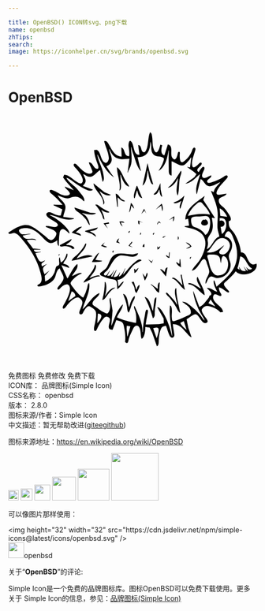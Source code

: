 ```yaml
---

title: OpenBSD() ICON转svg、png下载
name: openbsd
zhTips: 
search: 
image: https://iconhelper.cn/svg/brands/openbsd.svg

---
```


# OpenBSD  <small style="font-size: 60%;font-weight: 100"></small>

<div id="svg" class="svg-wrap">
<svg role="img" xmlns="http://www.w3.org/2000/svg" viewBox="0 0 24 24"><title>OpenBSD icon</title><path d="M13.695 1.653c-.202.47-.146 1.02-.293 1.509-.034.112-.146.452-.308.429-.333-.048-.16-.688-.545-.7l.12.934c-.577.073-.498-.829-.733-1.195-.27-.423-.335.192-.317.38.011.122.036.242.05.363.026.21.032.393.005.603-.552-.007-.35-.733-.754-.844l.03.874c-.612-.005-.89-.557-1.159-1.025-.112-.196-.261-.574-.53-.453.126.544.423 1.064.454 1.63.007.145-.13.516-.333.448-.469-.158-.406-1.008-.796-1.231-.08-.045-.204-.006-.29-.002 0 .45.198.996.356 1.418.034.09.129.41-.069.403-.353-.01-.441-.695-.8-.615.044.185.153.335.215.513.037.109.106.219.126.332.044.247-.269.267-.432.22-.384-.114-.66-.428-.935-.703-.076-.076-.277-.344-.404-.222-.141.135.136.373.215.464.234.271.488.589.6.935.049.148.058.36-.09.462-.146.1-.384-.083-.502-.16-.362-.239-.721-.654-1.176-.664l-.107.271.29.392.752.845-.875-.362c.035.229.583.506.475.742-.064.14-.38.142-.505.124-.446-.064-.762-.396-1.177-.515-.366-.105-.298.18-.09.343.072.057.141.117.211.177.125.108.245.219.362.336.183.183.343.378.513.573l-.875-.03v.06l.845.392-.151.603c-.244 0-.442-.067-.664-.163-.151-.066-.31-.175-.482-.163-.206.014-.328.202-.19.377.206.263.62.412.883.617.1.078.247.212.133.345-.225.264-.832-.074-1.128.013v.06c.275.161.839.253 1 .549.128.231-.232.756-.487.736-.227-.019-.436-.275-.603-.41-.401-.322-.83-.7-1.298-.923-.801-.38-1.597.226-2.232.622.081.256.402-.017.603.029.271.061.477.313.651.513.84.968 1.543 2.064 1.857 3.319.083.33.224.725-.023 1.021-.066.08-.165.09-.238.155-.055.05-.052.118.023.141.138.043.34-.021.475-.054.443-.107.949-.346 1.15-.78.125-.271.169-.797.48-.905.068.29.394.673.363.965-.029.259-.302.56-.461.751-.057.068-.193.217-.112.315.082.097.25-.112.3-.16.229-.216.73-.558.865-.062.118.432-.261 1.13-.45 1.509-.054.105-.297.435-.202.553.11.135.338-.218.387-.282.19-.249.856-.987 1.21-.722.431.324.282.555.119.994-.046.123-.216.433-.1.55.111.114.258.01.315-.098.104-.197.383-.78.661-.631.175.093.441.251.543.425.158.272.02.815-.022 1.111-.024.17-.207.702-.055.825.14.113.254-.228.296-.312.149-.295.32-.597.54-.845.08-.089.192-.237.327-.212.7.131-.015.829.273 1.185.058.072.215.067.3.083l.362-.935c.184.07.455.095.591.248.114.128.137.344.17.506.092.454.142.896.084 1.357.057.042.148.138.225.088.097-.062.11-.315.143-.42.106-.332.269-.65.42-.965.099-.207.37-.427.565-.142.2.292.12.804.246 1.138.32-.158.355-.825.362-1.147l.415.061.25.513.45 1.297c.234-.09.16-.538.187-.754.035-.293.103-.882.318-1.1.086-.087.258-.095.37-.137.129.312.199.666.354.965.06.116.198.242.337.17.133-.068.128-.224.111-.35-.042-.313-.113-.62-.138-.936.598-.042.95.441 1.325.845.145.155.271.362.485.422l-.31-.905-.172-.845c.217-.09.676-.534.905-.47.34.097.6 1.046 1.023.823.18-.095.088-.257.003-.383-.126-.188-.506-.639-.465-.874.03-.175.324-.379.494-.377.391.006 1.071.304 1.297.618l.272-.03c-.04-.54-.85-.787-.966-1.328a.404.404 0 01.004-.172c.086-.347.294-.195.51-.102.067.029.213.103.269.02.06-.091-.048-.212-.087-.289-.082-.156-.156-.337-.122-.513.282.074.455.242.694.4.056.038.18.131.251.08.075-.056-.036-.167-.071-.208-.106-.123-.432-.42-.4-.6.022-.122.227-.252.31-.335.276-.276.59-.556.815-.875h.03c.532.621 2.203.186 1.99-.754-.132.019-.256.123-.392.077-.594-.205-.45-1.157-1.116-1.163-.049-.62-.298-1.24-.599-1.78-.138-.247-.424-.473-.525-.725-.055-.14-.046-.36-.052-.512.349-.054.177-.407.05-.603-.142-.218-.292-.477-.475-.66-.226-.227-.562-.374-.533-.758.027-.357.642-.311.747-.633-.183.008-.363.053-.543.083-.449.075-.527-.076-.317-.475.183-.349.474-.613.73-.905.083-.093.336-.306.205-.441-.107-.112-.286.058-.377.119-.333.22-.705.384-1.086.502-.113.035-.448.166-.486-.035-.051-.272.463-.322.395-.628-.205.049-.61.374-.807.223-.238-.18.111-.643.149-.856.038-.216-.136-.224-.258-.09-.043.048-.081.1-.12.15-.07.087-.126.17-.17.271-.494-.288.44-.623.265-.89-.063-.095-.179 0-.235.05-.117.102-.558.61-.654.237-.106-.412.108-.908.22-1.297.028-.102.159-.376.032-.449-.185-.106-.266.253-.31.359a2.333 2.333 0 01-.615.839c-.086.077-.232.225-.36.19-.187-.051-.188-.57-.182-.728.003-.075.045-.205-.028-.26-.096-.071-.147.072-.16.14-.048.222-.186.856-.515.44-.298-.376.163-1.157-.444-1.315l-.332 1.056c-.398-.087-.31-.656-.211-.966l-.181-.06a3.303 3.303 0 01-.112.362c-.16.451-.375.539-.541.03-.127-.388-.082-.807-.145-1.207-.025-.159-.04-.32-.198-.392zm.03.905c.153.364-.008.82.237 1.176.25.364.716.168 1.02.397.108.081.022.256-.007.358-.1.347-.278.604-.465.905.655-.335.875-1.29.965-1.96h.03c-.026.596-.007 1.182 0 1.779.003.27-.037.582.272.633V4.46c.323.093.808.502 1.159.381.179-.061.342-.277.467-.411.094-.102.175-.212.244-.332h.03l-.12.965-.302-.06.663.473.261.226-.2.294-.875.636c.637-.094.958-.564 1.418-.935-.15.63-.491 1.262-.332 1.93h.03l.362-1.448c.274.13.37.476.633.633.383.228.919-.204 1.267-.331-.227.322-.57.548-.633.965l-.272-.12c.236.606.519 1.19.62 1.84.093.594-.024 1.183.016 1.78.02.275.133.517.179.784-.563.191-.666.98-1.207 1.236.043-.188.11-.377.11-.573 0-.14-.066-.282-.03-.422.073-.277.314-.508.412-.784.152-.43.05-.835-.009-1.267l.301.03-.758-1.177-.376-.573.139-.392c-.762.586-1.867 1.188-1.87 2.293l.271-.091.09.664-.422.06v.06c.353.1.722.149 1.056.306.244.114.514.265.682.479.56.71.112 1.818-.31 2.473-.213.33-.594.634-.734.996.382-.092.577-.457.792-.754.091-.127.17-.303.325-.362.24-.09.32.354.371.512.065.2.218.546.18.755-.071.401-.415.662-.34 1.116.166-.202.217-.604.482-.702.17-.062.347.095.513.12.36.053.73-.082.996-.326.285-.263.48-.686.408-1.083-.043-.24-.177-.476-.16-.724.012-.2.148-.362.22-.543.173-.427.152-.912-.257-1.189a.86.86 0 00-.362-.138c.033-.222.264-.706.53-.418.188.202.29.558.396.81.389.918.392 2.006-.163 2.865-.394.61-1.02 1.11-1.548 1.6l-.21-.604h-.061c-.07.36.185.772.332 1.086-.33-.075-.645-.415-.996-.362.099.17.748.572.242.754.003.148-.11.25-.2.362-.201.248-.454.618-.766.724l-.573-1.508h-.03c.084.661.314 1.305.61 1.9.154.307.403.611.506.935-.187-.159-.306-.413-.466-.603a6.313 6.313 0 00-.952-.892c-.227-.177-.45-.376-.754-.345.345.31.868.475.835 1.056-.01.165-.193.237-.322.296-.339.155-.67.322-1.026.438-.098.032-.279.12-.382.087-.11-.037-.097-.277-.109-.369-.037-.285.121-1.028-.172-1.146-.128 1.01.132 1.929.21 2.926h-.03c-.17-.737-.439-1.558-.838-2.202-.11-.177-.343-.597-.579-.543l.62 1.086.013.46-.452.08-1.297.033c.047-.373.13-.746.2-1.116.014-.081.074-.326-.078-.326-.14 0-.169.408-.189.507-.108.542-.204 1.106-.205 1.66h-.03c0-.913-.41-1.73-.784-2.535-.104.155.041.377.086.543.099.371.113.737.065 1.116-.612-.118-1.275-.278-1.84-.543.149-.357.576-.889.573-1.267-.554.556-.804 1.335-1.086 2.052h-.03l.12-1.448-.21-1.237c-.132.133-.06.399-.04.573.033.275.015.688-.188.9-.112.117-.226.014-.346-.034-.335-.136-.582-.36-.875-.564-.104-.072-.293-.15-.28-.302.032-.433.656-.638.672-1.026-.72.31-1.062 1.088-1.629 1.57.186-.785.782-1.703.634-2.535-.152.084-.145.295-.185.453a4.324 4.324 0 01-.388.965c-.4-.231-.72-.623-.983-.996-.073-.102-.233-.26-.235-.392-.002-.128.145-.274.225-.362.244-.265.54-.465.872-.603-.237-.147-.706.2-.965.272.175-.37.65-.732.513-1.177-.393.307-.66.97-.935 1.388h-.03l-.574-1.267.754.271c.023-.27-.36-.373-.573-.422.126-.328.476-.578.392-.965h-.06c-.087.28-.269.759-.573.844l-.09-.482h-.03c-.119.253.029.447-.04.687-.037.125-.217.106-.28.222-.085.158-.092.37-.164.539-.172.407-.5.706-.904.874l-.037-.54.459-.515-.483.361c-.062-.161-.203-.465-.12-.633.073-.145.254-.24.362-.362l-.483.241c-.163-.422.135-.3.302-.603-.122.07-.325.2-.471.133-.187-.085-.384-.64-.464-.827l.512-.09v-.03c-.242.03-.626.12-.663-.211h.633v-.03l-.712-.08-.194-.252-.421-.543c.251-.075.683-.075.935 0-.368-.387-1.024.182-1.327-.453l.754-.15v-.03c-.234 0-.67.135-.874.028-.054-.028-.094-.075-.134-.12-.388-.438.48-.478.766-.44.55.076.975.452 1.358.833.194.193.473.538.754.595.278.055.51-.122.724-.263 0 .212-.022.422.15.573 0-.416.005-.857.07-1.267.023-.152.083-.352.263-.38.225-.034.531.309.693.44.002-.234-.175-.432-.319-.603-.396-.47-1.025-.914-1.58-1.177v-.03c.823.142 1.442.625 2.322.392v-.06l-1.026-.15c.043-.321.276-.734.203-1.057-.1-.44-.568-.644-.746-1.025.306.118.63.29.966.297.188.005.336-.098.512-.14.485-.113.766.123 1.086.446.088-.305-.15-.559-.334-.784-.186-.229-.35-.46-.57-.659-.267-.24-.662-.52-.815-.85.25.049.49.256.694.402.359.255.715.503 1.116.691.211.1.578.265.754.054l-.965-.362c.07-.101.17-.188.221-.302.138-.307-.104-.568-.191-.844.185.068.345.227.543.26.464.078.734-.47 1.086-.653L9.11 6.45c.201-.168.112-.494.078-.724-.099-.664-.493-1.251-.59-1.9h.03c.381.816.835 1.696 1.598 2.201l-.277-.363-.477-.723c.095-.037.188-.077.269-.142.528-.423.078-1.012.002-1.517h.03c.065.155.14.314.235.453.441.638 1.023.536 1.696.482l-.18 1.328h.03c.089-.283.258-.516.318-.815.11-.544-.006-1.084-.017-1.629h.03c.048.322.179.63.282.936.162.482.293 1.01.653 1.387l-.331-1.357c.958-.001 1.219-.647 1.236-1.509zm-.271 2.082l-.483 2.172c.372-.227.45-1.053.483-1.448h.03c.065.348.096.696.238 1.025.056.13.117.305.275.302l-.386-1.357zm-2.956.392c.006.771.387 1.473.24 2.262.146-.088.15-.295.152-.452.004-.365-.06-.723-.06-1.086h.03c.105.364.39 1.09.814 1.146-.05-.196-.211-.344-.319-.513-.238-.374-.472-1.13-.857-1.357zm6.184.332c-.336.526-.736 1.245-1.237 1.629v.03c.38-.068.791-.549.905-.905h.03c-.005.536-.251 1.105-.03 1.629h.03c.16-.543.077-1.184.215-1.75.043-.177.203-.473.087-.633zM14.69 6.57c-.178.402-.265.775-.634 1.056v.06c.265.07.45-.262.513-.482h.03c.026.203.05.624.272.694l-.149-.694zm-6.456.03c.065.743 1.063 1.244.935 2.052.16-.094.119-.269.065-.423-.112-.317-.298-.596-.427-.905.289.264.716.562 1.117.393l-.633-.263zm4.163.242c-.091.3-.347.886-.241 1.176h.06l.211-.724h.03c.075.273.153.687.483.724l-.483-1.176zm-2.021.754l.15 1.267h.061l-.03-.905c.197.137.463.474.724.362-.1-.11-.247-.129-.362-.222-.187-.151-.286-.482-.543-.502zm6.636.18c-.318.32-.584.539-1.025.664v.061c.261.075.514-.07.724-.211-.035.177-.26.64-.09.754l.289-.875zm1.539.624c.138.01.242.186.323.282.239.279.508.575.612.935-.697-.144-1.452-.045-2.142.12.154-.405.446-.834.785-1.1.115-.092.258-.25.422-.237zm-6.697.07l-.181.936c.151-.115.187-.481.211-.664l.272.302a1.058 1.058 0 00-.302-.573zm2.956.091l-.573.573.543-.392.09.543c.106-.154.05-.578-.06-.724zm-6.334.078a.252.252 0 00-.06.013v.03c.253.256.463.61.621.935.088.179.063.376.253.483-.015-.353-.166-.62-.302-.935.214.124.5.31.754.24v-.06c-.342-.152-.607-.281-.905-.518-.11-.088-.224-.2-.361-.188zm-2.082.284c.029.255.237.35.422.49a3.5 3.5 0 01.687.657c.127.166.205.452.37.573-.036-.444-.298-.966-.725-1.147v-.03c.434.084.867.246 1.297.06v-.06l-.513-.02zm14.027.09c.296.115.613.522.724.815l-.664-.09zm-7.3.03l-.271.514.301-.332.181.302zm5.95.712a.536.536 0 01.172.031c.365.143.267.9.19 1.188-.061.234-.17.495-.4.604-.167-.3-.415-.496-.724-.64-.154-.073-.41-.101-.517-.243-.103-.137-.208-.646-.068-.78.152-.147.57-.117.766-.117.163 0 .392-.051.581-.043zm-3.054.013l-.513.392.453-.241-.06.362c.128-.09.175-.371.12-.513zm4.404.18c.136.011.37-.002.47.1.331.34.145 1.25-.259 1.44l-.12-.695c.032.002.062 0 .09-.003v.003h.09l-.04-.013c.356-.085.295-.577-.051-.59l-.09-.03.049.032-.018.001v-.003h-.06l.01.011c-.023.005-.046.01-.071.02zm-1.538.122c-.062.063-.152.11-.198.187-.318.545.886.559.546-.03-.039-.068-.108-.111-.167-.157l-.121.06h-.06zm-6.335.12c0 .154-.03.31.12.392v-.301l.363.12zm-1.676.086c-.046.002-.092.005-.134.005.053.194.137.36.302.482l-.181-.392.362.03c-.07-.127-.211-.131-.349-.125zm3.685.011c-.09.01-.168.168-.169.325l.15-.271.182.12c-.05-.132-.109-.18-.163-.174zm-4.845.084l-.513.09.423.513-.241-.422.361-.06zm-2.655.42c-.307.013-.66.365-.904.515v.06l.875.302c-.018-.229-.315-.297-.513-.331l.603-.544a.386.386 0 00-.06-.002zm1.6.063l-1.237.332v.06l.663.238.393.275c-.043-.32-.383-.375-.604-.543.28-.053.66-.058.785-.362zm3.107.332c-.129.02-.23.12-.091.21zm.995.18l-.03.212c.094-.056.11-.105.09-.211zm1.357 0c-.117.035-.214.118-.09.212zm1.117.302l-.302.09v.121zm1.146.03v.362c.113-.11.113-.25 0-.362zm4.272.179c.425.004.846.395.75.847-.062.29-.242.605-.528.718-.149.06-.486.04-.498-.175-.01-.2.388-.478.468-.694-.558.427-.9.79-1.659.694v-.03c.447-.331.634-.895 1.059-1.224a.645.645 0 01.408-.136zm-9.943.032c-.146.076-.235.236-.272.393l.362.09-.2-.193zm-4.585.061l-1.147.603c.04.225.262.104.423.093.23-.015.657.06.784.27l.211-.03c-.054-.342-.546-.342-.814-.363.197-.2.48-.259.543-.573zm5.822.241l-.332.423.422.15-.302-.18c.063-.132.31-.247.212-.393zm-2.625.09l-.362.333c.142.047.468.233.573.09l-.392-.15zm7.813 0l.422.333v.06l-.392.211a.938.938 0 00.543-.211.883.883 0 00-.573-.392zm-9.683.121c-.183.41-.464.743-.784 1.056-.184.179-.471.346-.543.603L7.45 13.8l.694-.14c-.414-.296-1.14.033-1.539.21.275-.55.813-.769.935-1.418l-.03-.03zm5.701.03c-.13.043-.146.149-.18.272l.18.03zm1.237.212l.03.332a.503.503 0 00.272-.332l-.212.15zm-4.193.422c-.13.038-.2.131-.06.211zm5.34.181l-.031.422-.271-.18c.028.182.156.27.332.3l.03-.542zm-6.758.03c-.22.069-.596.692-.694.905.2-.008.895.018.996-.12l-.664-.091zm3.7.059c-.166.01-.327.105-.502.105-.507 0-1.34-.252-1.775.092-.396.314-.42.734-.669 1.132-.121.194-.336.325-.512.465-.065.052-.184.127-.159.227.03.122.238.187.34.233.228.105.477.187.724.238.131.027.328.022.44.103.204.148.135.653.163.876.227-.13.524-.52.633-.755-.241.073-.347.31-.513.483l-.09-.633c.705-.062 1.015-.833 1.43-1.296.253-.282.57-.405.893-.575-.19-.227-.455.013-.634.15-.479.37-.755.816-1.176 1.238l.241-.633h-.03c-.131.314-.288.65-.603.814l.12-.422h-.03c-.127.303-.27.452-.603.452l.301-.694h-.03l-.392.664-.12-.03.301-.573h-.03c-.152.244-.313.59-.633.512l.27-.512c-.15.118-.216.4-.394.471-.081.032-.235-.027-.202-.135.042-.14.272-.278.363-.397.31-.405.56-1.067 1.018-1.316.376-.205.947.054 1.358.05.235-.004.503-.084.573-.333a.427.427 0 00-.072-.001zm-7.591.092l-.03.181.12-.181zm14.875.029c.228.004.48.037.61.214.133.18.101.427.17.632.052-.216.046-1.024.477-.57.349.367.256 1.162-.087 1.502-.216.213-.735.343-.992.144-.393-.303-.494-.926-.608-1.378-.027-.109-.154-.36-.084-.461.058-.086.209-.08.3-.082.065 0 .138-.002.214-.001zm2.65.182c.569.103.615.907 1.117 1.147v.06c-.285.143-.38-.002-.573-.211l.211.392c-.233-.036-.283-.262-.422-.423l.21.453c-.346 0-.493-.057-.633-.392h-.03l.06.271-.214-.152.114-.39zm-4.735.03c-.123.036-.188.105-.09.212zm-4.163.242l.332.362.15-.362-.15.241zm3.047 0l-.03.452-.302-.18c-.017.198.288.424.453.512l-.06-.784zm-8.175.512c-.094.452-.417.859-.707 1.207-.138.166-.35.333-.41.543.5-.144 1.063-.652 1.6-.603-.138-.268-.783.103-1.026.15.196-.29.463-.542.59-.874.052-.14.086-.327-.047-.423zm6.998.272c-.23.036-.218.264-.271.452-.128-.127-.258-.303-.452-.271l.573.694zm-2.805.03l-.302.272-.03-.151h-.09l.03.392c.176-.03.358-.347.392-.513zm.815.483l-.151.392h-.03l-.242-.332.211.694h.03c.08-.202.365-.572.182-.754zm3.348.18l-.09.031.18.995c-.192-.168-.785-.942-1.025-.663.555.177.786.825 1.267 1.116l-.15-.573zm1.508.242c-.153.374.22.775.362 1.116-.392-.202-.74-.539-1.207-.543v.12c.672.06 1.03.747 1.569 1.057-.005-.563-.488-1.21-.664-1.75zm-6.123.453l-.212.03c.072.169.197.306.256.482.065.196.023.466.227.573.095-.212.327-.557.271-.784-.17.085-.252.268-.27.453h-.031zm-2.806.03c0 .592-.08 1.148-.241 1.72.21.007.32-.211.433-.363.225-.299.45-.628.804-.784v-.03c-.359-.047-.807.49-.935.784h-.03c.106-.41.2-.924.03-1.327zm5.31.03c-.244.093-.182.42-.182.633l-.693-.482c.038.123.136.16.228.245.18.167.337.557.586.6zm1.538.573c-.213.377.097 1.154.15 1.569h-.03c-.168-.355-.492-.649-.754-.935-.037-.04-.228-.301-.296-.192-.071.114.278.385.343.463.241.286.459.609.642.935.105.189.197.44.397.543-.15-.778-.39-1.586-.392-2.383zm-10.045.302c.223.066.35.219.362.452l-.694.483zm5.007.24l-.03.031c.147.405.293.742.364 1.177.034.202.013.465.179.603.17-.322.23-.695.385-1.026.09-.19.234-.356.188-.573-.29.143-.461.787-.543 1.086-.15-.399-.104-1.092-.543-1.297zm2.051.303c.341.677.594 1.314.785 2.05.212-.118.183-.329.18-.542-.005-.497.186-.99.152-1.478-.143.048-.168.194-.193.332-.06.329-.06.669-.14.995-.163-.38-.293-1.279-.784-1.357zm6.365.24l.453.665-.664-.302zM8.657 19.18c.647.057.205.652-.06.935zm8.296.724l.272.845c-.224-.157-.488-.414-.604-.664zm-5.502.455l.344.058-.272.965h-.03l-.06-.754zm2.85.174c.062 0 .121.013.169.053.163.138-.067.805-.141.977l-.332-.965c.086-.022.2-.063.304-.065Z"/></svg>
</div>
<detail full-name='openbsd'></detail>

<div class="detail-page">
<p>
<span><span class="badge-success badge">免费图标</span> <span class="badge-success badge">免费修改</span>  <span class="badge-success badge">免费下载</span> </span>
<br/>
<span>
ICON库：
<span class="badge-secondary badge">品牌图标(Simple Icon)</span> 
</span>
<br/>
<span>
CSS名称：
<span class="badge-secondary badge">openbsd</span> 
</span>

<br/>
<span>
版本：
<span class="badge-secondary badge">2.8.0</span> 
</span>
<br/>
<span>图标来源/作者：<span class="badge-light badge">Simple Icon</span></span> 
<br/>
<span class="zh-detail">中文描述：暂无<span class="help-link"><span>帮助改进</span>(<a href="https://gitee.com/liuwave/icon-helper/edit/master/json/brands/openbsd.json" target="_blank" rel="noopener noreferrer">gitee</a><a href="https://github.com/liuwave/icon-helper/edit/master/json/brands/openbsd.json" target="_blank" rel="noopener noreferrer">github</a></span>)</span><br/>
</p>
</div><div class="description description alert alert-light"><p>图标来源地址：<a href="https://en.wikipedia.org/wiki/OpenBSD" target="_blank" rel="noopener noreferrer">https://en.wikipedia.org/wiki/OpenBSD</a></p></div>
<div class="alert alert-dark">
<img height="21" width="21" src="https://cdn.jsdelivr.net/npm/simple-icons@latest/icons/openbsd.svg" />
<img height="24" width="24" src="https://cdn.jsdelivr.net/npm/simple-icons@latest/icons/openbsd.svg" />
<img height="32" width="32" src="https://cdn.jsdelivr.net/npm/simple-icons@latest/icons/openbsd.svg" />
<img height="48" width="48" src="https://cdn.jsdelivr.net/npm/simple-icons@latest/icons/openbsd.svg" />
<img height="64" width="64" src="https://cdn.jsdelivr.net/npm/simple-icons@latest/icons/openbsd.svg" />
<img height="96" width="96" src="https://cdn.jsdelivr.net/npm/simple-icons@latest/icons/openbsd.svg" />

</div>
<div>
  <p>可以像图片那样使用：    
  </p>
  <div class="alert alert-primary" style="font-size: 14px">
    &lt;img height="32" width="32" src="https://cdn.jsdelivr.net/npm/simple-icons@latest/icons/openbsd.svg" /&gt;
    <copy-btn content='<img height="32" width="32" src="https://cdn.jsdelivr.net/npm/simple-icons@latest/icons/openbsd.svg" />'></copy-btn>
  </div>
  <div class="alert alert-secondary">
    <img height="32" width="32" src="https://cdn.jsdelivr.net/npm/simple-icons@latest/icons/openbsd.svg" />openbsd
    <copy-btn content="openbsd" btn-title="复制图标名称"></copy-btn>
  </div>
</div>
<div class="icon-detail__container">
<p>关于“<b>OpenBSD</b>”的评论:</p>
</div>
<Vssue title="关于“OpenBSD”的评论" />
<div><p>Simple Icon是一个免费的品牌图标库。图标OpenBSD可以免费下载使用。更多关于  Simple Icon的信息，参见：<a target="_blank" href="https://iconhelper.cn/brands.html">品牌图标(Simple Icon)</a>
</p></div>
